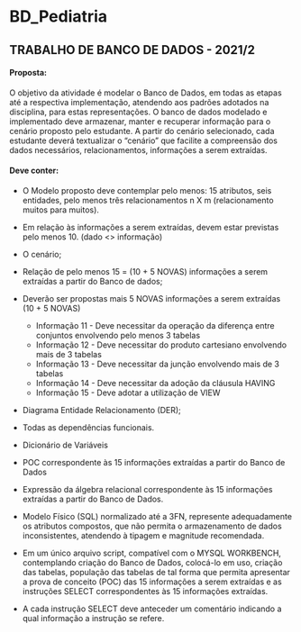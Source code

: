 # BD_Pediatria
## TRABALHO DE BANCO DE DADOS - 2021/2

#### Proposta:
O objetivo da atividade é modelar o Banco de Dados, em todas as etapas até a respectiva implementação, atendendo aos padrões adotados na disciplina, para estas representações. O banco de dados modelado e implementado deve armazenar, manter e recuperar informação para o cenário proposto pelo estudante.
A partir do cenário selecionado, cada estudante deverá textualizar o “cenário” que facilite a compreensão dos dados necessários, relacionamentos, informações a serem extraídas.

#### Deve conter:
- O Modelo proposto deve contemplar pelo menos: 15 atributos, seis entidades, pelo menos
três relacionamentos n X m (relacionamento muitos para muitos).
- Em relação às informações a serem extraídas, devem estar previstas pelo menos 10. (dado
<> informação)
- O cenário;
- Relação de pelo menos 15 = (10 + 5 NOVAS) informações a serem extraídas a partir do Banco
de dados;
- Deverão ser propostas mais 5 NOVAS informações a serem extraídas (10 + 5 NOVAS)
    - Informação 11 - Deve necessitar da operação da diferença entre conjuntos envolvendo pelo
    menos 3 tabelas
    - Informação 12 - Deve necessitar do produto cartesiano envolvendo mais de 3 tabelas
    - Informação 13 - Deve necessitar da junção envolvendo mais de 3 tabelas
    - Informação 14 - Deve necessitar da adoção da cláusula HAVING
    - Informação 15 - Deve adotar a utilização de VIEW
- Diagrama Entidade Relacionamento (DER);
- Todas as dependências funcionais.
- Dicionário de Variáveis
- POC correspondente às 15 informações extraídas a partir do Banco de Dados
- Expressão da álgebra relacional correspondente às 15 informações extraídas a partir do
Banco de Dados.

- Modelo Físico (SQL) normalizado até a 3FN, represente adequadamente os atributos compostos,
que não permita o armazenamento de dados inconsistentes, atendendo à tipagem e
magnitude recomendada. 
- Em um único arquivo script, compatível com o MYSQL WORKBENCH, contemplando criação
do Banco de Dados, colocá-lo em uso, criação das tabelas, população das tabelas de tal
forma que permita apresentar a prova de conceito (POC) das 15 informações a serem
extraídas e as instruções SELECT correspondentes às 15 informações extraídas.
- A cada instrução SELECT deve anteceder um comentário indicando a qual informação a
instrução se refere.



